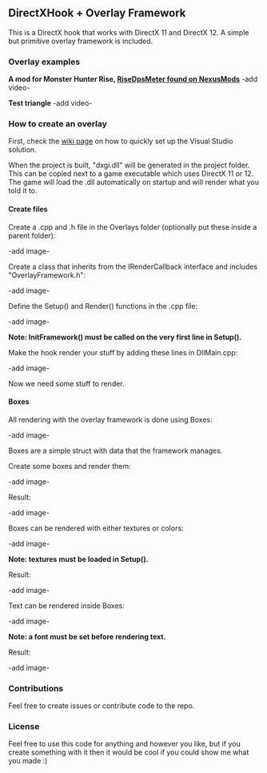 ## DirectXHook + Overlay Framework
This is a DirectX hook that works with DirectX 11 and DirectX 12. A simple but primitive overlay framework is included.

### Overlay examples
**A mod for Monster Hunter Rise, [RiseDpsMeter found on NexusMods](https://www.nexusmods.com/monsterhunterrise/mods/289)**
-add video-

**Test triangle**
-add video-

### How to create an overlay
First, check the [wiki page](https://github.com/techiew/DirectXHook/wiki/How-to-set-up-the-Visual-Studio-solution) on how to quickly set up the Visual Studio solution.

When the project is built, "dxgi.dll" will be generated in the project folder. This can be copied next to a game executable which uses DirectX 11 or 12. The game will load the .dll automatically on startup and will render what you told it to.

#### Create files
Create a .cpp and .h file in the Overlays folder (optionally put these inside a parent folder):

-add image-

Create a class that inherits from the IRenderCallback interface and includes "OverlayFramework.h":

-add image-

Define the Setup() and Render() functions in the .cpp file:

-add image-

**Note: InitFramework() must be called on the very first line in Setup().**

Make the hook render your stuff by adding these lines in DllMain.cpp:

-add image-

Now we need some stuff to render.

#### Boxes
All rendering with the overlay framework is done using Boxes:

-add image-

Boxes are a simple struct with data that the framework manages.

Create some boxes and render them:

-add image-

Result:

-add image-

Boxes can be rendered with either textures or colors:

-add image-

**Note: textures must be loaded in Setup().**

Result:

-add image-

Text can be rendered inside Boxes:

-add image-

**Note: a font must be set before rendering text.**

Result:

-add image-

### Contributions
Feel free to create issues or contribute code to the repo.

### License
Feel free to use this code for anything and however you like, but if you create something with it then it would be cool if you could show me what you made :)


